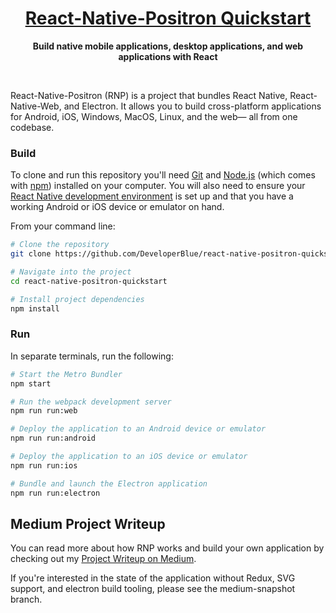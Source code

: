 <h1 align="center">
  <a href="https://reactnative.dev/">
    React-Native-Positron Quickstart
  </a>
</h1>

<p align="center">
  <strong>Build native mobile applications, desktop applications, and web applications with React</strong>
</p>
<br>

React-Native-Positron (RNP) is a project that bundles React Native, React-Native-Web, and Electron. It allows you to build cross-platform applications for Android, iOS, Windows, MacOS, Linux, and the web— all from one codebase.

### Build
To clone and run this repository you'll need [Git](https://git-scm.com) and [Node.js](https://nodejs.org/en/download/) (which comes with [npm](http://npmjs.com)) installed on your computer. You will also need to ensure your [React Native development environment](https://medium.com/r/?url=https%3A%2F%2Freactnative.dev%2Fdocs%2Fenvironment-setup) is set up and that you have a working Android or iOS device or emulator on hand.

From your command line:

```bash
# Clone the repository
git clone https://github.com/DeveloperBlue/react-native-positron-quickstart.git

# Navigate into the project
cd react-native-positron-quickstart

# Install project dependencies
npm install
```

### Run
In separate terminals, run the following:

```bash
# Start the Metro Bundler
npm start
```
```bash
# Run the webpack development server
npm run run:web
```
```bash
# Deploy the application to an Android device or emulator
npm run run:android

# Deploy the application to an iOS device or emulator
npm run run:ios
```
```bash
# Bundle and launch the Electron application
npm run run:electron
```
## Medium Project Writeup
You can read more about how RNP works and build your own application by checking out my [Project Writeup on Medium]().

If you're interested in the state of the application without Redux, SVG support, and electron build tooling, please see the medium-snapshot branch.

